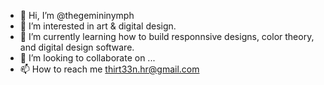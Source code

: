 - 👋 Hi, I’m @thegemininymph
- 👀 I’m interested in art & digital design.
- 🌱 I’m currently learning how to build responnsive designs, color theory, and digital design software.
- 💞️ I’m looking to collaborate on ...
- 📫 How to reach me thirt33n.hr@gmail.com

<!---
thegemininymph/thegemininymph is a ✨ special ✨ repository because its `README.md` (this file) appears on your GitHub profile.
You can click the Preview link to take a look at your changes.
--->
